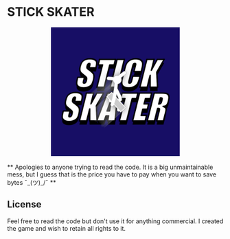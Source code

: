 # STICK SKATER

<p align="center"><img width="300" height="300" src="assets/logo-twolines.png"></p>

** Apologies to anyone trying to read the code. It is a big unmaintainable mess, but I guess that is the price you have to pay when you want to save bytes ¯\_(ツ)_/¯ **

## License

Feel free to read the code but don't use it for anything commercial.
I created the game and wish to retain all rights to it.
